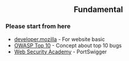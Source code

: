 <h2 align="center">Fundamental</h2>


### Please start from here
- [developer.mozilla](https://developer.mozilla.org/) - For website basic
- [OWASP Top 10](https://owasp.org/Top10/) - Concept about top 10 bugs
- [Web Security Academy](https://portswigger.net/web-security/all-materials) - PortSwigger













